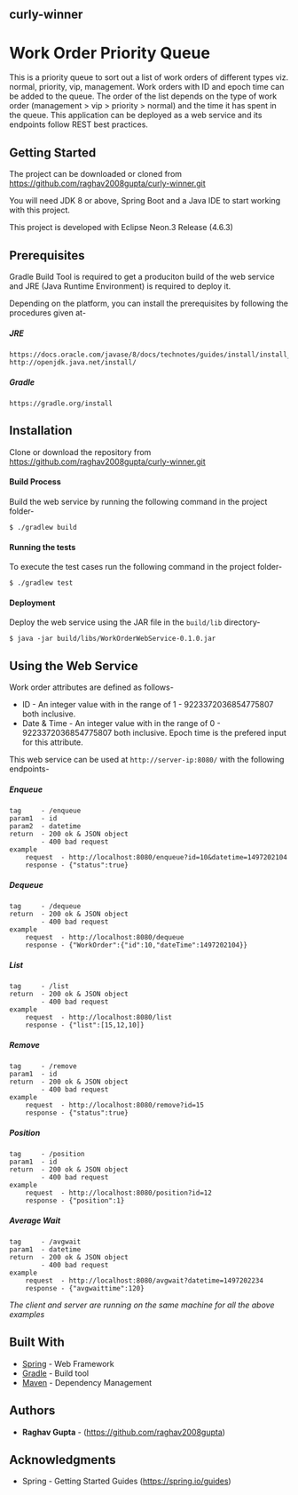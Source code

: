 ## curly-winner
# Work Order Priority Queue

This is a priority queue to sort out a list of work orders of different types viz. normal, priority, vip, management. Work orders with ID and epoch time can be added to the queue. The order of the list depends on the type of work order (management > vip > priority > normal) and the time it has spent in the queue. This application can be deployed as a web service and its endpoints follow REST best practices.

## Getting Started

The project can be downloaded or cloned from https://github.com/raghav2008gupta/curly-winner.git

You will need JDK 8 or above, Spring Boot and a Java IDE to start working with this project.

This project is developed with Eclipse Neon.3 Release (4.6.3)

## Prerequisites

Gradle Build Tool is required to get a produciton build of the web service and JRE (Java Runtime Environment) is required to deploy it.

Depending on the platform, you can install the prerequisites by following the procedures given at-

##### JRE
	https://docs.oracle.com/javase/8/docs/technotes/guides/install/install_overview.html
	http://openjdk.java.net/install/

##### Gradle
	https://gradle.org/install

## Installation

Clone or download the repository from https://github.com/raghav2008gupta/curly-winner.git

#### Build Process
Build the web service by running the following command in the project folder-
    
    $ ./gradlew build

#### Running the tests
To execute the test cases run the following command in the project folder-
    
    $ ./gradlew test

#### Deployment
Deploy the web service using the JAR file in the `build/lib` directory-
    
    $ java -jar build/libs/WorkOrderWebService-0.1.0.jar

## Using the Web Service

Work order attributes are defined as follows-
* ID - An integer value with in the range of 1 - 9223372036854775807 both inclusive.
* Date & Time - An integer value with in the range of 0 - 9223372036854775807 both inclusive. Epoch time is the prefered input for this attribute.

This web service can be used at `http://server-ip:8080/` with the following endpoints-
##### Enqueue
	tag 	- /enqueue
	param1  - id
	param2  - datetime
	return  - 200 ok & JSON object
	        - 400 bad request
	example
		request  - http://localhost:8080/enqueue?id=10&datetime=1497202104
		response - {"status":true}
##### Dequeue
	tag 	- /dequeue
	return  - 200 ok & JSON object
	        - 400 bad request
	example
		request  - http://localhost:8080/dequeue
		response - {"WorkOrder":{"id":10,"dateTime":1497202104}}
##### List
	tag 	- /list
	return  - 200 ok & JSON object
	        - 400 bad request
	example
		request  - http://localhost:8080/list
		response - {"list":[15,12,10]}
##### Remove
	tag 	- /remove
	param1	- id
	return  - 200 ok & JSON object
	        - 400 bad request
	example
		request  - http://localhost:8080/remove?id=15
		response - {"status":true}
##### Position
	tag 	- /position
	param1	- id
	return  - 200 ok & JSON object
	        - 400 bad request
	example
		request  - http://localhost:8080/position?id=12
		response - {"position":1}

##### Average Wait
	tag 	- /avgwait
	param1  - datetime
	return  - 200 ok & JSON object
	        - 400 bad request
	example
		request  - http://localhost:8080/avgwait?datetime=1497202234
		response - {"avgwaittime":120}

*The client and server are running on the same machine for all the above examples*

## Built With

* [Spring](https://spring.io/docs) - Web Framework
* [Gradle](https://gradle.org/docs) - Build tool
* [Maven](https://maven.apache.org/) - Dependency Management

## Authors

* **Raghav Gupta** - (https://github.com/raghav2008gupta)

## Acknowledgments

* Spring - Getting Started Guides (https://spring.io/guides)

